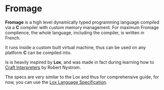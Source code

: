 # Fromage
**Fromage** is a high level dynamically typed programming language compiled via a **C** compiler with custom memory management.
For maximum Fromage complience, the whole language, including the compiler, is written in French.

It runs inside a custom built virtual machine, thus can be used on any platform **C** can be compiled into.

Is is heavily inspired by **Lox**, and was made in fact during learning how to [Craft Interpreters](https://craftinginterpreters.com/) by Robert Nystrom.

The specs are very similar to the Lox and thus for comprehensive guide, for now, you can use the [Lox Language Specification](https://craftinginterpreters.com/the-lox-language.html).
